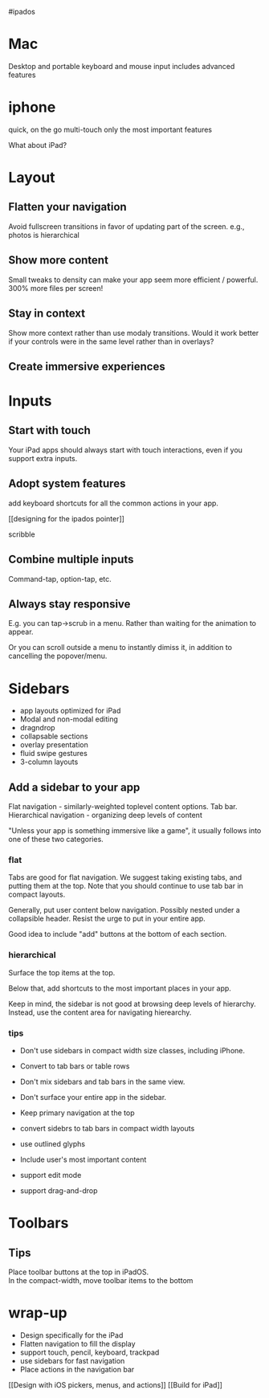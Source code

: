 #ipados

# Mac
Desktop and portable
keyboard and mouse input
includes advanced features
# iphone
quick, on the go
multi-touch
only the most important features

What about iPad?

# Layout
## Flatten your navigation
Avoid fullscreen transitions in favor of updating part of the screen.  e.g., photos is hierarchical

## Show more content
Small tweaks to density can make your app seem more efficient / powerful.
300% more files per screen!

## Stay in context
Show more context rather than use modaly transitions.
Would it work better if your controls were in the same level rather than in overlays?

## Create immersive experiences
# Inputs
## Start with touch
Your iPad apps should always start with touch interactions, even if you support extra inputs.

## Adopt system features
add keyboard shortcuts for all the common actions in your app.

[[designing for the ipados pointer]]

scribble

## Combine multiple inputs
Command-tap, option-tap, etc.

## Always stay responsive
E.g. you can tap->scrub in a menu.  Rather than waiting for the animation to appear.

Or you can scroll outside a menu to instantly dimiss it, in addition to cancelling the popover/menu.

# Sidebars
* app layouts optimized for iPad
* Modal and non-modal editing
* dragndrop
* collapsable sections
* overlay presentation
* fluid swipe gestures
* 3-column layouts

## Add a sidebar to your app

Flat navigation - similarly-weighted toplevel content options.  Tab bar.
Hierarchical navigation - organizing deep levels of content

"Unless your app is something immersive like a game", it usually follows into one of these two categories.

### flat

Tabs are good for flat navigation.  We suggest taking existing tabs, and putting them at the top.  Note that you should continue to use tab bar in compact layouts.

Generally, put user content below navigation.  Possibly nested under a collapsible header.  Resist the urge to put in your entire app.

Good idea to include "add" buttons at the bottom of each section.

### hierarchical
Surface the top items at the top.

Below that, add shortcuts to the most important places in your app.

Keep in mind, the sidebar is not good at browsing deep levels of hierarchy.  Instead, use the content area for navigating hierearchy.

### tips

* Don't use sidebars in compact width size classes, including iPhone.
* Convert to tab bars or table rows
* Don't mix sidebars and tab bars in the same view.
* Don't surface your entire app in the sidebar.

* Keep primary navigation at the top
* convert sidebrs to tab bars in compact width layouts
* use outlined glyphs
* Include user's most important content
* support edit mode
* support drag-and-drop

# Toolbars

## Tips
Place toolbar buttons at the top in iPadOS.  
In the compact-width, move toolbar items to the bottom

 # wrap-up
 * Design specifically for the iPad
 * Flatten navigation to fill the display
 * support touch, pencil, keyboard, trackpad
 * use sidebars for fast navigation
 * Place actions in the navigation bar

[[Design with iOS pickers, menus, and actions]]
[[Build for iPad]]

 
